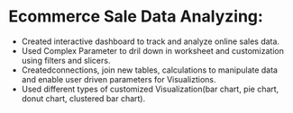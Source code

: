 # Ecommerce Sale Data Analyzing:
- Created interactive dashboard to track and analyze online sales data.
- Used Complex Parameter to dril down in worksheet and customization using filters and slicers.
- Createdconnections, join new tables, calculations to manipulate data and enable user driven parameters for Visualiztions.
- Used different types of customized Visualization(bar chart, pie chart, donut chart, clustered bar chart).
